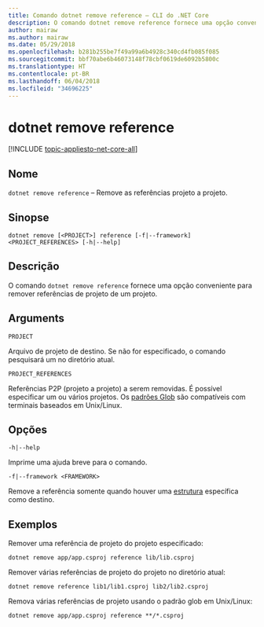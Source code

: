 ```yaml
---
title: Comando dotnet remove reference – CLI do .NET Core
description: O comando dotnet remove reference fornece uma opção conveniente para remover referências projeto a projeto.
author: mairaw
ms.author: mairaw
ms.date: 05/29/2018
ms.openlocfilehash: b281b255be7f49a99a6b4928c340cd4fb085f085
ms.sourcegitcommit: bbf70abe6b46073148f78cbf0619de6092b5800c
ms.translationtype: HT
ms.contentlocale: pt-BR
ms.lasthandoff: 06/04/2018
ms.locfileid: "34696225"
---
```

# <a name="dotnet-remove-reference"></a>dotnet remove reference

[!INCLUDE [topic-appliesto-net-core-all](../../../includes/topic-appliesto-net-core-all.md)]

## <a name="name"></a>Nome

`dotnet remove reference` – Remove as referências projeto a projeto.

## <a name="synopsis"></a>Sinopse

`dotnet remove [<PROJECT>] reference [-f|--framework] <PROJECT_REFERENCES> [-h|--help]`

## <a name="description"></a>Descrição

O comando `dotnet remove reference` fornece uma opção conveniente para remover referências de projeto de um projeto.

## <a name="arguments"></a>Arguments

`PROJECT`

Arquivo de projeto de destino. Se não for especificado, o comando pesquisará um no diretório atual.

`PROJECT_REFERENCES`

Referências P2P (projeto a projeto) a serem removidas. É possível especificar um ou vários projetos. Os [padrões Glob](https://en.wikipedia.org/wiki/Glob_(programming)) são compatíveis com terminais baseados em Unix/Linux.

## <a name="options"></a>Opções

`-h|--help`

Imprime uma ajuda breve para o comando.

`-f|--framework <FRAMEWORK>`

Remove a referência somente quando houver uma [estrutura](../../standard/frameworks.md) específica como destino.

## <a name="examples"></a>Exemplos

Remover uma referência de projeto do projeto especificado:

`dotnet remove app/app.csproj reference lib/lib.csproj`

Remover várias referências de projeto do projeto no diretório atual:

`dotnet remove reference lib1/lib1.csproj lib2/lib2.csproj`

Remova várias referências de projeto usando o padrão glob em Unix/Linux:

`dotnet remove app/app.csproj reference **/*.csproj`
